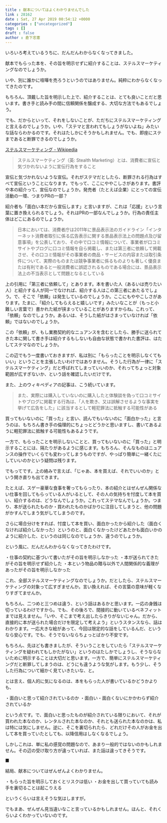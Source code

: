 ```yaml
---
title : 献本についてはよくわかりませんでした
link : 28162
date : Sat, 27 Apr 2019 00:54:12 +0000
categories : ["uncategorized"]
tags : []
draft : false
author : 倉下忠憲
---
```


いろいろ考えているうちに、だんだんわからなくなってきました。

献本でもらった本を、その旨を明示せずに紹介することは、ステルスマーケティングなのでしょうか。

いや、別に誰かに喧嘩を売ろうというのではありません。純粋にわからなくなってきたのです。

もちろん、頂戴した旨を明示した上で、紹介することは、とても良いことだと思います。書き手と読み手の間に信頼関係を醸成する、大切な方法でもあるでしょう。

でも、だからといって、それをしないことが、ただちにステルスマーケティングと言えるのでしょうか。いや、「ステマと言われてもしょうがないよね」みたいな話ならわかるのです。それはたしかにそうかもしれません。でも、即座にステまであると断罪できるのでしょうか。

<a href="https://ja.wikipedia.org/wiki/%E3%82%B9%E3%83%86%E3%83%AB%E3%82%B9%E3%83%9E%E3%83%BC%E3%82%B1%E3%83%86%E3%82%A3%E3%83%B3%E3%82%B0">ステルスマーケティング - Wikipedia</a>

<blockquote>
ステルスマーケティング（英: Stealth Marketing）とは、消費者に宣伝と気づかれないように宣伝行為をすること
</blockquote>

宣伝と気づかれないような宣伝。それがステマだとしたら、断罪される行為はすべて宣伝ということになります。でもって、ここにややこしさがあります。書評や本の紹介って、宣伝なのでしょうか。発売者（たとえば企業）にとっての宣伝活動の一環、つまりPRの一部？　

紹介者も「面白い本だから宣伝します」と言いますが、これは「応援」という言葉に置き換えられるでしょう。それはPRの一部なんでしょうか。行為の責任主体はどこにあるのでしょうか。

<blockquote>
日本においては、消費者庁は2011年に景品表示法のガイドライン「インターネット消費者取引に係る広告表示に関する景品表示法上の問題点及び留意事項」を公表しており、その中で口コミ情報について、事業者が口コミサイトやブログに口コミ情報を自ら掲載し、または第三者に依頼して掲載させ、その口コミ情報がその事業者の商品・サービスの内容または取引条件について、実際のものまたは競争事業者に係るものよりも著しく優良または有利であると一般消費者に誤認されるものである場合には、景品表示法上の不当表示として問題となるとしている
</blockquote>

上の引用に「第三者に依頼して」とあります。本を書いた人（あるいは売りたい人）と紹介する人が同一でなければ、紹介する人はこの第三者にあたるでしょう。で、そこで「依頼」は発生しているのでしょうか。ここにもややこしさがあります。たまに、「紹介してもらえると嬉しいです」みたいなことが（もっと小難しい言葉で）書かれた紙が挟まっていることがありますからね。これって、「依頼」なのでしょうか。あるいは、そうした紙がはさまっていなければ「依頼」ではないのでしょうか。

この「依頼」が、もし業務契約的なニュアンスを含むとしたら、勝手に送られてきた本に関して書き手は紹介するもしないも自由な状態で書かれた書評は、はたしてステマなのでしょうか。

この辺でもう一度書いておきますが、私は別に「もらったことを明示しなくてもいい」ということを主張したいわけではありません。そうした行為が一律に「ステルスマーケティング」だと呼ばれてしまっていいのか、それってちょっと対象範囲が広すぎないか、という話を確認したいだけです。

また、上のウィキペディアの記事は、こう続いています。

<blockquote>
また、実際には購入していないのに購入したと体験談を偽って口コミサイトやブログに掲載する行為は、「人を欺き、又は誤解させるような事実を挙げて広告をした」に該当するとして軽犯罪法に抵触する可能性がある
</blockquote>

買ってもいないのに「買った」と言い、読んでもいないのに「面白かった」と言うのは、もちろん書き手の倫理的にちょっとどうかと思いますし、書いてあるように軽犯罪法に抵触する可能性もあるようです。

一方で、もらったことを明示しないことと、買ってもいないのに「買った」と明示することには、隔たりがあるように感じます。もちろん、そんなものはニュアンスの操作でいくらでも変わってしまうものですが、やっぱり簡単に一緒くたにしていいのかという疑問は残ります。

でもってです。上の絡みで言えば、「じゃあ、本を買えば、それでいいのか」という開き直りも出てきます。

たとえば、スゲー豪華な食事を奢ってもらったり、本の紹介とはぜんぜん関係ない仕事を回してもらっている人がいるとして、その人の気持ちを忖度して本を買い、紹介するのは、どうなんでしょうか。これってステマなんでしょうか。つまり、本が送られたものか・買われたものかばかりに注目してしまうと、他の問題がかすんでしまう気がしてしまうのです。

さらに場合分けをすれば、忖度して本を買い、面白かったから紹介した（面白くなければ紹介しなかった）というのと、面白くなかったけどあたかも面白いかのように紹介した、というのは同じなのでしょうか、違うのでしょうか。

という風に、だんだんわからなくなってきたわけです。

・仕事の契約に基づいて書いたがその旨を明示しなかった
・本が送られてきたがその旨を明示せず紹介した
・本という物品の贈与以外で人間関係的な義理があったがその旨を明示しなかった

これ、全部ステルスマーケティングなのでしょうか。だとしたら、ステルスマーケティングの対象って広すぎませんか。言い換えれば、その言葉の意味が軽くなりすぎてませんか。

もちろん、二つめと三つめは違う、という話はあるかと思います。一応の身銭は切っているわけですから。でも、その後ろで、間接的に動いているベネフィットまでは見えません。「いや、そこまで考え出したらきりがないじゃん。だから、直接的に本が送られた場合だけを限定して考えよう」というスタンスなら、話はわかります。一応大きな絵があって、今回は限定的な話をしているんだ、というなら安心です。でも、そうでないならちょっとばかり不安です。

もちろん、先ほども書きましたが、そういうことをしていたら「ステルスマーケティングを疑われてもしかたがない」というのはたしかでしょうし、そうならないために明示することは大切だと思います。一方で、簡単にステルスマーケティングだと断罪してしまうのは、どうにも違うような気がします。もう少し、そうした行為について細かく見ていきたいな、と。

とは言え、個人的に気になるのは、本をもらった人が書いているかどうかよりも、

・面白いと思って紹介されているのか
・面白い・面白くないにかかわらず紹介されているか

という点です。で、面白いと思ったものが紹介されている限りにおいて、それが買われた本なのか、レンタルされた本なのか、それとも送られた本なのかは、私は特には気にしません。逆に、そこを裏切られたら、どれだけその人がお金を出して本を買っていたとしても、以降信用はしなくなるでしょう。

しかしこれは、単に私の感覚の問題なので、あまり一般的ではないのかもしれません。その辺の受け取り方が違っていれば、また話は違ってきそうです。

■

結局、献本についてはぜんぜんよくわかりません。

・もらった旨を明示しておくとリスクは低い
・お金を出して買っていても読み手を裏切ることは起こりえる

というくらいは言えそうな気はしますが。

でもまあ、ぜんぜん見当違いなこと言っているかもしれません。ほんと、それくらいよくわかっていないのです。